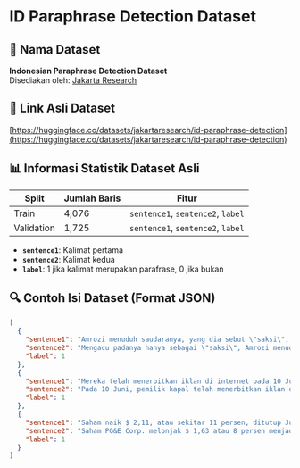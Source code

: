# ID Paraphrase Detection Dataset

## 📂 Nama Dataset
**Indonesian Paraphrase Detection Dataset**  
Disediakan oleh: [Jakarta Research](https://huggingface.co/jakartaresearch)

## 🔗 Link Asli Dataset
[https://huggingface.co/datasets/jakartaresearch/id-paraphrase-detection](https://huggingface.co/datasets/jakartaresearch/id-paraphrase-detection)

## 📊 Informasi Statistik Dataset Asli

| Split       | Jumlah Baris | Fitur                          |
|-------------|--------------|--------------------------------|
| Train       | 4,076        | `sentence1`, `sentence2`, `label` |
| Validation  | 1,725        | `sentence1`, `sentence2`, `label` |

- **`sentence1`**: Kalimat pertama
- **`sentence2`**: Kalimat kedua
- **`label`**: 1 jika kalimat merupakan parafrase, 0 jika bukan

## 🔍 Contoh Isi Dataset (Format JSON)

```json
[
  {
    "sentence1": "Amrozi menuduh saudaranya, yang dia sebut \"saksi\", dengan sengaja mendistorsi buktinya.",
    "sentence2": "Mengacu padanya hanya sebagai \"saksi\", Amrozi menuduh saudaranya dengan sengaja mendistorsi buktinya.",
    "label": 1
  },
  {
    "sentence1": "Mereka telah menerbitkan iklan di internet pada 10 Juni, menawarkan kargo untuk dijual, tambahnya.",
    "sentence2": "Pada 10 Juni, pemilik kapal telah menerbitkan iklan di internet, menawarkan bahan peledak untuk dijual.",
    "label": 1
  },
  {
    "sentence1": "Saham naik $ 2,11, atau sekitar 11 persen, ditutup Jumat dengan $ 21,51 di New York Stock Exchange.",
    "sentence2": "Saham PG&E Corp. melonjak $ 1,63 atau 8 persen menjadi $ 21,03 di New York Stock Exchange pada hari Jumat.",
    "label": 1
  }
]

